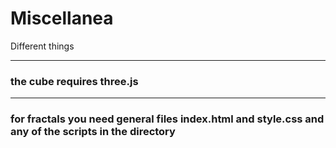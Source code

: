 # Miscellanea
Different things
<hr/>

### the cube requires three.js
<hr/>

### for fractals you need general files index.html and style.css and any of the scripts in the directory
